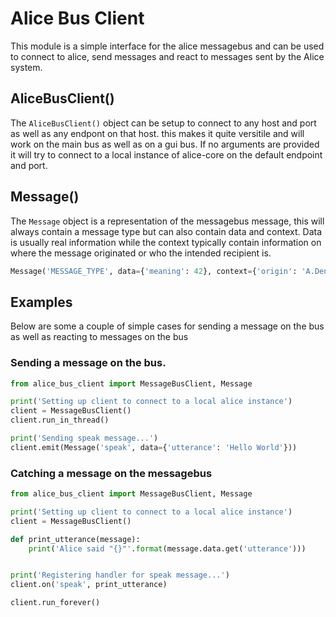 
# Alice Bus Client

This module is a simple interface for the alice messagebus and can be used to connect to alice, send messages and react to messages sent by the Alice system.


## AliceBusClient()

The `AliceBusClient()` object can be setup to connect to any host and port as well as any endpont on that host. this makes it quite versitile and will work on the main bus as well as on a gui bus. If no arguments are provided it will try to connect to a local instance of alice-core on the default endpoint and port.


## Message()

The `Message` object is a representation of the messagebus message, this will always contain a message type but can also contain data and context. Data is usually real information while the context typically contain information on where the message originated or who the intended recipient is.

```python
Message('MESSAGE_TYPE', data={'meaning': 42}, context={'origin': 'A.Dent'})
```

## Examples

Below are some a couple of simple cases for sending a message on the bus as well
as reacting to messages on the bus

### Sending a message on the bus.

```python
from alice_bus_client import MessageBusClient, Message

print('Setting up client to connect to a local alice instance')
client = MessageBusClient()
client.run_in_thread()

print('Sending speak message...')
client.emit(Message('speak', data={'utterance': 'Hello World'}))
```

### Catching a message on the messagebus

```python
from alice_bus_client import MessageBusClient, Message

print('Setting up client to connect to a local alice instance')
client = MessageBusClient()

def print_utterance(message):
    print('Alice said "{}"'.format(message.data.get('utterance')))


print('Registering handler for speak message...')
client.on('speak', print_utterance)

client.run_forever()
```
